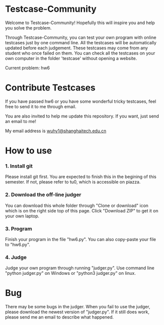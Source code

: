 # Testcase-Community
Welcome to Testcase-Community! Hopefully this will inspire you and help you solve the problem.

Through Testcase-Community, you can test your own program with online testcases just by one command line. All the testcases will be automatically updated before each judgement. These testcases may come from any student who once failed on them. You can check all the testcases on your own computer in the folder 'testcase' without opening a website.

Current problem: hw6

# Contribute Testcases
If you have passed hw6 or you have some wonderful tricky testcases, feel free to send it to me through email.

You are also invited to help me update this repository. If you want, just send an email to me!

My email address is wuhy1@shanghaitech.edu.cn

# How to use
### 1. Install git

  Please install git first. You are expected to finish this in the begining of this semester. If not, please refer to tu0, which is accessible on piazza.


### 2. Download the off-line judger

  You can download this whole folder through "Clone or download" icon which is on the right side top of this page. Click "Download ZIP" to get it on your own laptop.


### 3. Program

  Finish your program in the file "hw6.py". You can also copy-paste your file to "hw6.py".


### 4. Judge

  Judge your own program through running "judger.py". Use command line "python judger.py" on Windows or "python3 judger.py" on linux.

# Bug
There may be some bugs in the judger. When you fail to use the judger, please download the newest version of "judger.py". If it still does work, please send me an email to describe what happened.
